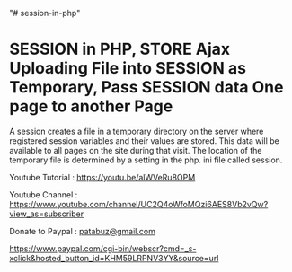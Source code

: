 "# session-in-php" 

SESSION in PHP,
STORE Ajax Uploading File into SESSION as Temporary,
Pass SESSION data One page to another Page
==================================================================================================================================
A session creates a file in a temporary directory on the server where registered session variables and their values are stored. This data will be available to all pages on the site during that visit. The location of the temporary file is determined by a setting in the php. ini file called session.


Youtube Tutorial : https://youtu.be/alWVeRu8OPM

Youtube Channel : https://www.youtube.com/channel/UC2Q4oWfoMQzi6AES8Vb2vQw?view_as=subscriber

Donate to Paypal : patabuz@gmail.com

https://www.paypal.com/cgi-bin/webscr?cmd=_s-xclick&hosted_button_id=KHM59LRPNV3YY&source=url
